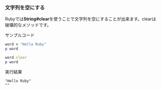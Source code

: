 ### 文字列を空にする

Rubyでは**String#clear**を使うことで文字列を空にすることが出来ます。clearは破壊的なメソッドです。


サンプルコード
```ruby
word = "Hello Ruby"
p word

word.clear
p word
```

実行結果
```
"Hello Ruby"
""
```
